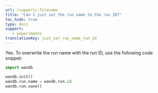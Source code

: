 ```yaml
---
url: /support/:filename
title: "Can I just set the run name to the run ID?"
toc_hide: true
type: docs
support:
   - experiments
translationKey: just_set_run_name_run_id
---
```

Yes. To overwrite the run name with the run ID, use the following code snippet:

```python
import wandb

wandb.init()
wandb.run.name = wandb.run.id
wandb.run.save()
```
